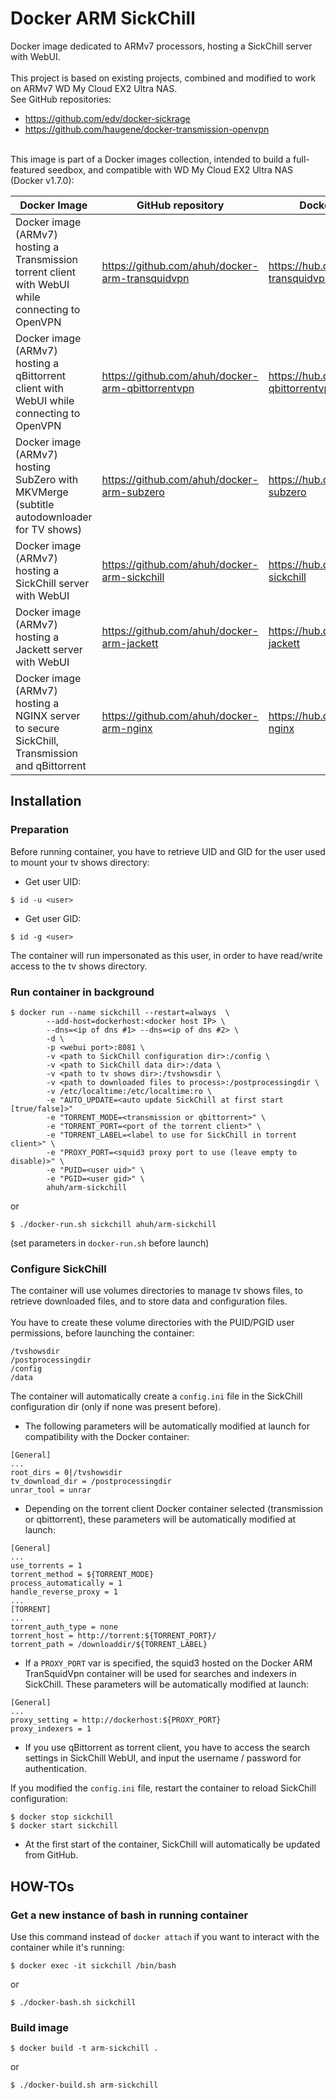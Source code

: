 # Docker ARM SickChill
Docker image dedicated to ARMv7 processors, hosting a SickChill server with WebUI.<br />
<br />
This project is based on existing projects, combined and modified to work on ARMv7 WD My Cloud EX2 Ultra NAS.<br />
See GitHub repositories:
* https://github.com/edv/docker-sickrage
* https://github.com/haugene/docker-transmission-openvpn
<br />
This image is part of a Docker images collection, intended to build a full-featured seedbox, and compatible with WD My Cloud EX2 Ultra NAS (Docker v1.7.0):

Docker Image | GitHub repository | Docker Hub repository
------------ | ----------------- | -----------------
Docker image (ARMv7) hosting a Transmission torrent client with WebUI while connecting to OpenVPN | https://github.com/ahuh/docker-arm-transquidvpn | https://hub.docker.com/r/ahuh/arm-transquidvpn
Docker image (ARMv7) hosting a qBittorrent client with WebUI while connecting to OpenVPN | https://github.com/ahuh/docker-arm-qbittorrentvpn | https://hub.docker.com/r/ahuh/arm-qbittorrentvpn
Docker image (ARMv7) hosting SubZero with MKVMerge (subtitle autodownloader for TV shows) | https://github.com/ahuh/docker-arm-subzero | https://hub.docker.com/r/ahuh/arm-subzero
Docker image (ARMv7) hosting a SickChill server with WebUI | https://github.com/ahuh/docker-arm-sickchill | https://hub.docker.com/r/ahuh/arm-sickchill
Docker image (ARMv7) hosting a Jackett server with WebUI | https://github.com/ahuh/docker-arm-jackett | https://hub.docker.com/r/ahuh/arm-jackett
Docker image (ARMv7) hosting a NGINX server to secure SickChill, Transmission and qBittorrent | https://github.com/ahuh/docker-arm-nginx | https://hub.docker.com/r/ahuh/arm-nginx

## Installation

### Preparation
Before running container, you have to retrieve UID and GID for the user used to mount your tv shows directory:
* Get user UID:
```
$ id -u <user>
```
* Get user GID:
```
$ id -g <user>
```
The container will run impersonated as this user, in order to have read/write access to the tv shows directory.

### Run container in background
```
$ docker run --name sickchill --restart=always  \
		--add-host=dockerhost:<docker host IP> \
		--dns=<ip of dns #1> --dns=<ip of dns #2> \
		-d \
		-p <webui port>:8081 \
		-v <path to SickChill configuration dir>:/config \
		-v <path to SickChill data dir>:/data \
		-v <path to tv shows dir>:/tvshowsdir \
		-v <path to downloaded files to process>:/postprocessingdir \
		-v /etc/localtime:/etc/localtime:ro \
		-e "AUTO_UPDATE=<auto update SickChill at first start [true/false]>"
		-e "TORRENT_MODE=<transmission or qbittorrent>" \
		-e "TORRENT_PORT=<port of the torrent client>" \
		-e "TORRENT_LABEL=<label to use for SickChill in torrent client>" \
		-e "PROXY_PORT=<squid3 proxy port to use (leave empty to disable)>" \
		-e "PUID=<user uid>" \
		-e "PGID=<user gid>" \
		ahuh/arm-sickchill
```
or
```
$ ./docker-run.sh sickchill ahuh/arm-sickchill
```
(set parameters in `docker-run.sh` before launch)

### Configure SickChill
The container will use volumes directories to manage tv shows files, to retrieve downloaded files, and to store data and configuration files.<br />
<br />
You have to create these volume directories with the PUID/PGID user permissions, before launching the container:
```
/tvshowsdir
/postprocessingdir
/config
/data
```

The container will automatically create a `config.ini` file in the SickChill configuration dir (only if none was present before).<br />
* The following parameters will be automatically modified at launch for compatibility with the Docker container:
```
[General]
...
root_dirs = 0|/tvshowsdir
tv_download_dir = /postprocessingdir
unrar_tool = unrar
```
* Depending on the torrent client Docker container selected (transmission or qbittorrent), these parameters will be automatically modified at launch:
```
[General]
...
use_torrents = 1
torrent_method = ${TORRENT_MODE}
process_automatically = 1
handle_reverse_proxy = 1
...
[TORRENT]
...
torrent_auth_type = none
torrent_host = http://torrent:${TORRENT_PORT}/
torrent_path = /downloaddir/${TORRENT_LABEL}
```
* If a `PROXY_PORT` var is specified, the squid3 hosted on the Docker ARM TranSquidVpn container will be used for searches and indexers in SickChill. These parameters will be automatically modified at launch:
```
[General]
...
proxy_setting = http://dockerhost:${PROXY_PORT}
proxy_indexers = 1
```
* If you use qBittorrent as torrent client, you have to access the search settings in SickChill WebUI, and input the username / password for authentication.

If you modified the `config.ini` file, restart the container to reload SickChill configuration:
```
$ docker stop sickchill
$ docker start sickchill
```
* At the first start of the container, SickChill will automatically be updated from GitHub.

## HOW-TOs

### Get a new instance of bash in running container
Use this command instead of `docker attach` if you want to interact with the container while it's running:
```
$ docker exec -it sickchill /bin/bash
```
or
```
$ ./docker-bash.sh sickchill
```

### Build image
```
$ docker build -t arm-sickchill .
```
or
```
$ ./docker-build.sh arm-sickchill
```
